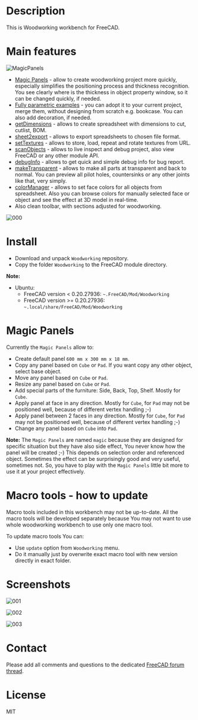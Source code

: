 # Description

This is Woodworking workbench for FreeCAD.

# Main features

![MagicPanels](https://raw.githubusercontent.com/dprojects/Woodworking/master/Screenshots/MagicPanels.gif)

* [Magic Panels](#magic-panels) - allow to create woodworking project more quickly, especially simplifies the positioning process and thickness recognition. You see clearly where is the thickness in object property window, so it can be changed quickly, if needed.
* [Fully parametric examples](https://github.com/dprojects/Woodworking/tree/master/Examples) - you can adopt it to your current project, merge them, without designing from scratch e.g. bookcase. You can also add decoration, if needed.
* [getDimensions](https://github.com/dprojects/getDimensions) - allows to create spreadsheet with dimensions to cut, cutlist, BOM.
* [sheet2export](https://github.com/dprojects/sheet2export) - allows to export spreadsheets to chosen file format.
* [setTextures](https://github.com/dprojects/setTextures) - allows to store, load, repeat and rotate textures from URL.
* [scanObjects](https://github.com/dprojects/scanObjects) - allows to live inspect and debug project, also view FreeCAD or any other module API.
* [debugInfo](https://github.com/dprojects/Woodworking/blob/master/Tools/debugInfo.py) - allows to get quick and simple debug info for bug report.
* [makeTransparent](https://github.com/dprojects/Woodworking/blob/master/Tools/makeTransparent.py) - allows to make all parts at transparent and back to normal. You can preview all pilot holes, countersinks or any other joints like that, very simply.
* [colorManager](https://github.com/dprojects/Woodworking/blob/master/Tools/colorManager.py) - allows to set face colors for all objects from spreadsheet. Also you can browse colors for manually selected face or object and see the effect at 3D model in real-time.
* Also clean toolbar, with sections adjusted for woodworking.

![000](https://raw.githubusercontent.com/dprojects/Woodworking/master/Screenshots/000.png)

# Install

* Download and unpack `Woodworking` repository.
* Copy the folder `Woodworking` to the FreeCAD module directory.

**Note:** 

* Ubuntu:
	* FreeCAD version < 0.20.27936: `~.FreeCAD/Mod/Woodworking`
	* FreeCAD version >= 0.20.27936: `~.local/share/FreeCAD/Mod/Woodworking`

# Magic Panels

Currently the `Magic Panels` allow to:
* Create default panel `600 mm x 300 mm x 18 mm`.
* Copy any panel based on `Cube` or `Pad`. If you want copy any other object, select base object.
* Move any panel based on `Cube` or `Pad`.
* Resize any panel based on `Cube` or `Pad`.
* Add special parts of the furniture: Side, Back, Top, Shelf. Mostly for `Cube`.
* Apply panel at face in any direction. Mostly for `Cube`, for `Pad` may not be positioned well, because of different vertex handling ;-)
* Apply panel between 2 faces in any direction. Mostly for `Cube`, for `Pad` may not be positioned well, because of different vertex handling ;-)
* Change any panel based on `Cube` into `Pad`. 

**Note:** The `Magic Panels` are named `magic` because they are designed for specific situation but they have also side effect, You never know how the panel will be created ;-) This depends on selection order and referenced object. Sometimes the effect can be surprisingly good and very useful, sometimes not. So, you have to play with the `Magic Panels` little bit more to use it at your project effectively.

# Macro tools - how to update

Macro tools included in this workbench may not be up-to-date. All the macro tools will be developed separately because You may not want to use whole woodworking workbench to use only one macro tool.

To update macro tools You can:
* Use `update` option from `Woodworking` menu.
* Do it manually just by overwrite exact macro tool with new version directly in exact folder.

# Screenshots

![001](https://raw.githubusercontent.com/dprojects/Woodworking/master/Screenshots/001.png)

![002](https://raw.githubusercontent.com/dprojects/Woodworking/master/Screenshots/002.png)

![003](https://raw.githubusercontent.com/dprojects/Woodworking/master/Screenshots/003.png)

# Contact

Please add all comments and questions to the dedicated [FreeCAD forum thread](https://forum.freecadweb.org/viewtopic.php?f=3&t=8247).

# License

MIT
